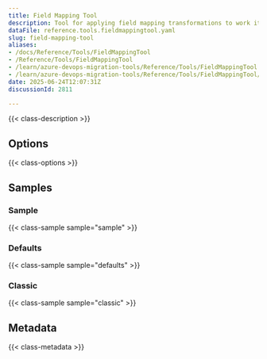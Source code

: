 ```yaml
---
title: Field Mapping Tool
description: Tool for applying field mapping transformations to work items during migration, supporting various field mapping strategies like direct mapping, regex transformations, and value lookups.
dataFile: reference.tools.fieldmappingtool.yaml
slug: field-mapping-tool
aliases:
- /docs/Reference/Tools/FieldMappingTool
- /Reference/Tools/FieldMappingTool
- /learn/azure-devops-migration-tools/Reference/Tools/FieldMappingTool
- /learn/azure-devops-migration-tools/Reference/Tools/FieldMappingTool/index.md
date: 2025-06-24T12:07:31Z
discussionId: 2811

---
```

{{< class-description >}}

## Options

{{< class-options >}}

## Samples

### Sample

{{< class-sample sample="sample" >}}

### Defaults

{{< class-sample sample="defaults" >}}

### Classic

{{< class-sample sample="classic" >}}

## Metadata

{{< class-metadata >}}
